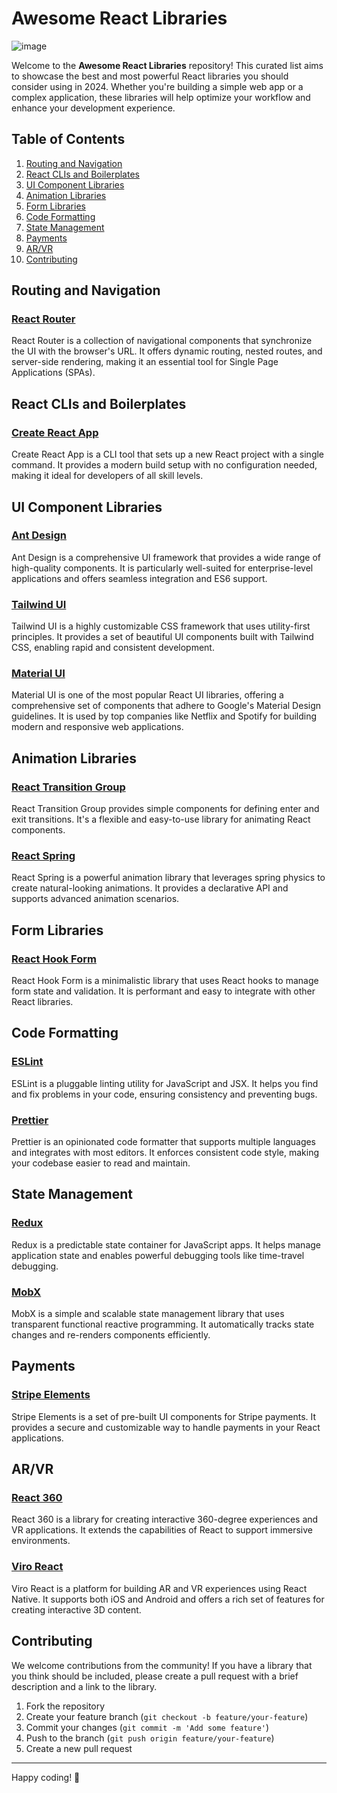 # Awesome React Libraries

![image](https://github.com/Binary-Shade/useful-reactJS-libraries/assets/115919438/ccfc34d4-eca6-4be6-92cd-50b2ac276ee9)


Welcome to the **Awesome React Libraries** repository! This curated list aims to showcase the best and most powerful React libraries you should consider using in 2024. Whether you're building a simple web app or a complex application, these libraries will help optimize your workflow and enhance your development experience.

## Table of Contents

1. [Routing and Navigation](#routing-and-navigation)
2. [React CLIs and Boilerplates](#react-clis-and-boilerplates)
3. [UI Component Libraries](#ui-component-libraries)
4. [Animation Libraries](#animation-libraries)
5. [Form Libraries](#form-libraries)
6. [Code Formatting](#code-formatting)
7. [State Management](#state-management)
8. [Payments](#payments)
9. [AR/VR](#arvr)
10. [Contributing](#contributing)

## Routing and Navigation

### [React Router](https://reactrouter.com/)
React Router is a collection of navigational components that synchronize the UI with the browser's URL. It offers dynamic routing, nested routes, and server-side rendering, making it an essential tool for Single Page Applications (SPAs).

## React CLIs and Boilerplates

### [Create React App](https://create-react-app.dev/)
Create React App is a CLI tool that sets up a new React project with a single command. It provides a modern build setup with no configuration needed, making it ideal for developers of all skill levels.

## UI Component Libraries

### [Ant Design](https://ant.design/)
Ant Design is a comprehensive UI framework that provides a wide range of high-quality components. It is particularly well-suited for enterprise-level applications and offers seamless integration and ES6 support.

### [Tailwind UI](https://tailwindui.com/)
Tailwind UI is a highly customizable CSS framework that uses utility-first principles. It provides a set of beautiful UI components built with Tailwind CSS, enabling rapid and consistent development.

### [Material UI](https://material-ui.com/)
Material UI is one of the most popular React UI libraries, offering a comprehensive set of components that adhere to Google's Material Design guidelines. It is used by top companies like Netflix and Spotify for building modern and responsive web applications.

## Animation Libraries

### [React Transition Group](https://reactcommunity.org/react-transition-group/)
React Transition Group provides simple components for defining enter and exit transitions. It's a flexible and easy-to-use library for animating React components.

### [React Spring](https://www.react-spring.io/)
React Spring is a powerful animation library that leverages spring physics to create natural-looking animations. It provides a declarative API and supports advanced animation scenarios.

## Form Libraries

### [React Hook Form](https://react-hook-form.com/)
React Hook Form is a minimalistic library that uses React hooks to manage form state and validation. It is performant and easy to integrate with other React libraries.

## Code Formatting

### [ESLint](https://eslint.org/)
ESLint is a pluggable linting utility for JavaScript and JSX. It helps you find and fix problems in your code, ensuring consistency and preventing bugs.

### [Prettier](https://prettier.io/)
Prettier is an opinionated code formatter that supports multiple languages and integrates with most editors. It enforces consistent code style, making your codebase easier to read and maintain.

## State Management

### [Redux](https://redux.js.org/)
Redux is a predictable state container for JavaScript apps. It helps manage application state and enables powerful debugging tools like time-travel debugging.

### [MobX](https://mobx.js.org/)
MobX is a simple and scalable state management library that uses transparent functional reactive programming. It automatically tracks state changes and re-renders components efficiently.

## Payments

### [Stripe Elements](https://stripe.com/docs/stripe-js)
Stripe Elements is a set of pre-built UI components for Stripe payments. It provides a secure and customizable way to handle payments in your React applications.

## AR/VR

### [React 360](https://facebook.github.io/react-360/)
React 360 is a library for creating interactive 360-degree experiences and VR applications. It extends the capabilities of React to support immersive environments.

### [Viro React](https://viromedia.com/)
Viro React is a platform for building AR and VR experiences using React Native. It supports both iOS and Android and offers a rich set of features for creating interactive 3D content.

## Contributing

We welcome contributions from the community! If you have a library that you think should be included, please create a pull request with a brief description and a link to the library.

1. Fork the repository
2. Create your feature branch (`git checkout -b feature/your-feature`)
3. Commit your changes (`git commit -m 'Add some feature'`)
4. Push to the branch (`git push origin feature/your-feature`)
5. Create a new pull request

---

Happy coding! 🚀

